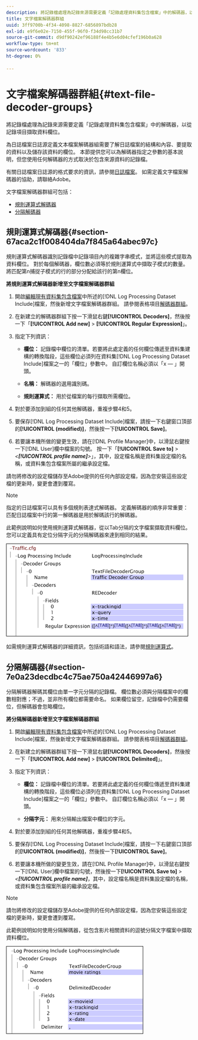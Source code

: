 ```yaml
---
description: 將記錄檔處理為記錄來源需要定義「記錄處理資料集包含檔案」中的解碼器，以從記錄項目擷取資料欄位。
title: 文字檔案解碼器群組
uuid: 3ff9700b-4f34-4098-8827-6856897bdb28
exl-id: e9f6e02e-7150-455f-96f0-f34d98cc31b7
source-git-commit: d9df90242ef96188f4e4b5e6d04cfef196b0a628
workflow-type: tm+mt
source-wordcount: '833'
ht-degree: 0%

---
```


# 文字檔案解碼器群組{#text-file-decoder-groups}

將記錄檔處理為記錄來源需要定義「記錄處理資料集包含檔案」中的解碼器，以從記錄項目擷取資料欄位。

為日誌檔案日誌源定義文本檔案解碼器組需要了解日誌檔案的結構和內容、要提取的資料以及儲存該資料的欄位。 本節提供您可以為解碼器指定之參數的基本說明，但您使用任何解碼器的方式取決於包含來源資料的記錄檔。

有關日誌檔案日誌源的格式要求的資訊，請參閱[日誌檔案](../../../../../home/c-dataset-const-proc/c-log-proc-config-file/c-log-sources.md#concept-3d4fb817c057447d90f166b1183b461e)。 如需定義文字檔案解碼器的協助，請聯絡Adobe。

文字檔案解碼器群組可包括：

* [規則運算式解碼器](../../../../../home/c-dataset-const-proc/c-dataset-inc-files/c-types-dataset-inc-files/c-log-proc-dataset-inc-files/c-text-file-dec-groups.md#section-67aca2c1f008404da7f845a64abec97c)
* [分隔解碼器](../../../../../home/c-dataset-const-proc/c-dataset-inc-files/c-types-dataset-inc-files/c-log-proc-dataset-inc-files/c-text-file-dec-groups.md#section-7e0a23decdbc4c75ae750a42446997a6)

## 規則運算式解碼器{#section-67aca2c1f008404da7f845a64abec97c}

規則運算式解碼器識別記錄檔中記錄項目內的複雜字串模式，並將這些模式提取為資料欄位。 對於每個解碼器，欄位數必須等於規則運算式中擷取子模式的數量。 將匹配第n捕捉子模式的行的部分分配給該行的第n欄位。

**將規則運算式解碼器新增至文字檔案解碼器群組**

1. 開啟[編輯現有資料集包含檔案](../../../../../home/c-dataset-const-proc/c-dataset-inc-files/c-work-dataset-inc-files/t-edit-ex-dataset-inc-files.md#task-456c04e38ebc425fb35677a6bb6aa077)中所述的[!DNL Log Processing Dataset Include]檔案，然後新增文字檔案解碼器群組。 請參閱表格項目[解碼器群組](../../../../../home/c-dataset-const-proc/c-dataset-inc-files/c-types-dataset-inc-files/c-log-proc-dataset-inc-files/c-log-proc-dataset-inc-files.md#concept-999475a22519432e98844622ca95b6ab)。

1. 在新建立的解碼器群組下按一下滑鼠右鍵&#x200B;**[!UICONTROL Decoders]**，然後按一下「**[!UICONTROL Add new]** > **[!UICONTROL Regular Expression]**」。

1. 指定下列資訊：

   * **欄位：** 記錄檔中欄位的清單。若要將此處定義的任何欄位傳遞至資料集建構的轉換階段，這些欄位必須列在資料集[!DNL Log Processing Dataset Include]檔案之一的「欄位」參數中。 自訂欄位名稱必須以「x — 」開頭。

   * **名稱：** 解碼器的選用識別碼。
   * **規則運算式：** 用於從檔案的每行擷取所需欄位。

1. 對於要添加到組的任何其他解碼器，重複步驟4和5。
1. 要保存[!DNL Log Processing Dataset Include]檔案，請按一下右鍵窗口頂部的&#x200B;**[!UICONTROL (modified)]**，然後按一下&#x200B;**[!UICONTROL Save]**。

1. 若要讓本機所做的變更生效，請在[!DNL Profile Manager]中，以滑鼠右鍵按一下[!DNL User]欄中檔案的勾號。 按一下「**[!UICONTROL Save to]** > *&lt;**[!UICONTROL profile name]**>*」，其中，設定檔名稱是資料集設定檔的名稱，或資料集包含檔案所屬的繼承設定檔。

請勿將修改的設定檔儲存至Adobe提供的任何內部設定檔，因為您安裝這些設定檔的更新時，變更會遭到覆寫。

>[!NOTE]
>
>指定的日誌檔案可以具有多個規則表達式解碼器。 定義解碼器的順序非常重要：匹配日誌檔案中行的第一解碼器是用於解碼該行的解碼器。

此範例說明如何使用規則運算式解碼器，從以Tab分隔的文字檔案擷取資料欄位。 您可以定義具有定位分隔字元的分隔解碼器來達到相同的結果。

![](assets/cfg_LogProcessingInclude_RegExpDecoder.png)

如需規則運算式解碼器的詳細資訊，包括術語和語法，請參閱[規則運算式](../../../../../home/c-dataset-const-proc/c-reg-exp.md#concept-070077baa419475094ef0469e92c5b9c)。

## 分隔解碼器{#section-7e0a23decdbc4c75ae750a42446997a6}

分隔解碼器解碼其欄位由單一字元分隔的記錄檔。 欄位數必須與分隔檔案中的欄數相對應；不過，並非所有欄位都需要命名。 如果欄位留空，記錄檔中仍需要欄位，但解碼器會忽略欄位。

**將分隔解碼器新增至文字檔案解碼器群組**

1. 開啟[編輯現有資料集包含檔案](../../../../../home/c-dataset-const-proc/c-dataset-inc-files/c-work-dataset-inc-files/t-edit-ex-dataset-inc-files.md#task-456c04e38ebc425fb35677a6bb6aa077)中所述的[!DNL Log Processing Dataset Include]檔案，然後新增文字檔案解碼器群組。 請參閱表格項目[解碼器群組](../../../../../home/c-dataset-const-proc/c-dataset-inc-files/c-types-dataset-inc-files/c-log-proc-dataset-inc-files/c-log-proc-dataset-inc-files.md#concept-999475a22519432e98844622ca95b6ab)。

1. 在新建立的解碼器群組下按一下滑鼠右鍵&#x200B;**[!UICONTROL Decoders]**，然後按一下「**[!UICONTROL Add new]** > **[!UICONTROL Delimited]**」。

1. 指定下列資訊：

   * **欄位：** 記錄檔中欄位的清單。若要將此處定義的任何欄位傳遞至資料集建構的轉換階段，這些欄位必須列在資料集[!DNL Log Processing Dataset Include]檔案之一的「欄位」參數中。 自訂欄位名稱必須以「x — 」開頭。

   * **分隔字元：** 用來分隔輸出檔案中欄位的字元。

1. 對於要添加到組的任何其他解碼器，重複步驟4和5。
1. 要保存[!DNL Log Processing Dataset Include]檔案，請按一下右鍵窗口頂部的&#x200B;**[!UICONTROL (modified)]**，然後按一下&#x200B;**[!UICONTROL Save]**。

1. 若要讓本機所做的變更生效，請在[!DNL Profile Manager]中，以滑鼠右鍵按一下[!DNL User]欄中檔案的勾號，然後按一下&#x200B;**[!UICONTROL Save to]** > *&lt;**[!UICONTROL profile name]***，其中，設定檔名稱是資料集設定檔的名稱，或資料集包含檔案所屬的繼承設定檔。

>[!NOTE]
>
>請勿將修改的設定檔儲存至Adobe提供的任何內部設定檔，因為您安裝這些設定檔的更新時，變更會遭到覆寫。

此範例說明如何使用分隔解碼器，從包含影片相關資料的逗號分隔文字檔案中擷取資料欄位。

![](assets/cfg_LogProcessingInclude_DelimitedDecoder.png)
